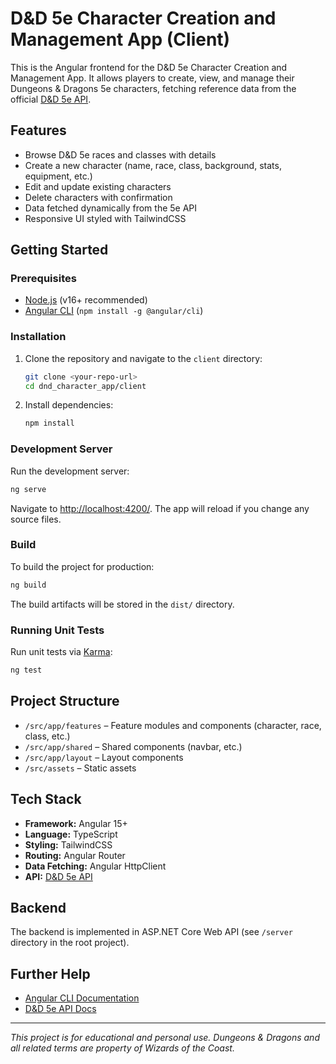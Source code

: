 # D&D 5e Character Creation and Management App (Client)

This is the Angular frontend for the D&D 5e Character Creation and Management App. It allows players to create, view, and manage their Dungeons & Dragons 5e characters, fetching reference data from the official [D&D 5e API](https://www.dnd5eapi.co/).

## Features

- Browse D&D 5e races and classes with details
- Create a new character (name, race, class, background, stats, equipment, etc.)
- Edit and update existing characters
- Delete characters with confirmation
- Data fetched dynamically from the 5e API
- Responsive UI styled with TailwindCSS

## Getting Started

### Prerequisites

- [Node.js](https://nodejs.org/) (v16+ recommended)
- [Angular CLI](https://angular.io/cli) (`npm install -g @angular/cli`)

### Installation

1. Clone the repository and navigate to the `client` directory:

   ```sh
   git clone <your-repo-url>
   cd dnd_character_app/client
   ```

2. Install dependencies:

   ```sh
   npm install
   ```

### Development Server

Run the development server:

```sh
ng serve
```

Navigate to [http://localhost:4200/](http://localhost:4200/). The app will reload if you change any source files.

### Build

To build the project for production:

```sh
ng build
```

The build artifacts will be stored in the `dist/` directory.

### Running Unit Tests

Run unit tests via [Karma](https://karma-runner.github.io):

```sh
ng test
```

## Project Structure

- `/src/app/features` – Feature modules and components (character, race, class, etc.)
- `/src/app/shared` – Shared components (navbar, etc.)
- `/src/app/layout` – Layout components
- `/src/assets` – Static assets

## Tech Stack

- **Framework:** Angular 15+
- **Language:** TypeScript
- **Styling:** TailwindCSS
- **Routing:** Angular Router
- **Data Fetching:** Angular HttpClient
- **API:** [D&D 5e API](https://www.dnd5eapi.co/)

## Backend

The backend is implemented in ASP.NET Core Web API (see `/server` directory in the root project).

## Further Help

- [Angular CLI Documentation](https://angular.io/cli)
- [D&D 5e API Docs](https://www.dnd5eapi.co/docs/)

---

*This project is for educational and personal use. Dungeons & Dragons and all related terms are property of Wizards of the Coast.*
